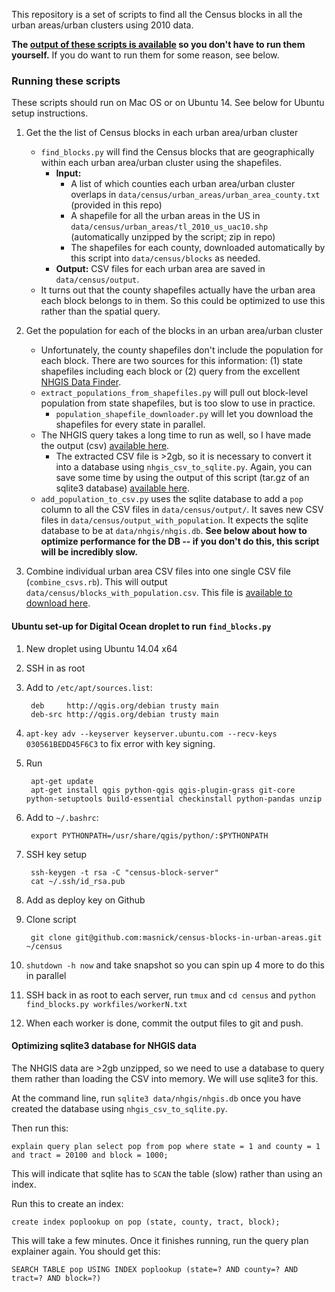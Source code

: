 This repository is a set of scripts to find all the Census blocks in all the urban areas/urban clusters using 2010 data.

__The [output of these scripts is available](https://github.com/masnick/census-blocks-in-urban-areas/releases) so you don't have to run them yourself.__ If you do want to run them for some reason, see below.

### Running these scripts

These scripts should run on Mac OS or on Ubuntu 14. See below for Ubuntu setup instructions.

1. Get the the list of Census blocks in each urban area/urban cluster
    - `find_blocks.py` will find the Census blocks that are geographically within each urban area/urban cluster using the shapefiles.
        - __Input:__
            - A list of which counties each urban area/urban cluster overlaps in `data/census/urban_areas/urban_area_county.txt` (provided in this repo)
            - A shapefile for all the urban areas in the US in `data/census/urban_areas/tl_2010_us_uac10.shp` (automatically unzipped by the script; zip in repo)
            - The shapefiles for each county, downloaded automatically by this script into `data/census/blocks` as needed.
        - __Output:__ CSV files for each urban area are saved in `data/census/output`.
    - It turns out that the county shapefiles actually have the urban area each block belongs to in them. So this could be optimized to use this rather than the spatial query.

2. Get the population for each of the blocks in an urban area/urban cluster
    - Unfortunately, the county shapefiles don't include the population for each block. There are two sources for this information: (1) state shapefiles including each block or (2) query from the excellent [NHGIS Data Finder](https://www.nhgis.org/).
    - `extract_populations_from_shapefiles.py` will pull out block-level population from state shapefiles, but is too slow to use in practice.
        -  `population_shapefile_downloader.py` will let you download the shapefiles for every state in parallel.
    - The NHGIS query takes a long time to run as well, so I have made the output (csv) [available here](https://dl.dropboxusercontent.com/u/634/permanent/census-blocks-in-urban-areas/nhgis0001_csv.zip).
        - The extracted CSV file is >2gb, so it is necessary to convert it into a database using `nhgis_csv_to_sqlite.py`. Again, you can save some time by using the output of this script (tar.gz of an sqlite3 database) [available here](https://dl.dropboxusercontent.com/u/634/permanent/census-blocks-in-urban-areas/nhgis.db.tar.gz).
    - `add_population_to_csv.py` uses the sqlite database to add a `pop` column to all the CSV files in `data/census/output/`. It saves new CSV files in `data/census/output_with_population`. It expects the sqlite database to be at `data/nhgis/nhgis.db`. __See below about how to optimize performance for the DB -- if you don't do this, this script will be incredibly slow.__

3. Combine individual urban area CSV files into one single CSV file (`combine_csvs.rb`). This will output `data/census/blocks_with_population.csv`. This file is [available to download here](https://github.com/masnick/census-blocks-in-urban-areas/releases).


#### Ubuntu set-up for Digital Ocean droplet to run `find_blocks.py` ###

1. New droplet using Ubuntu 14.04 x64
2. SSH in as root
3. Add to `/etc/apt/sources.list`:

        deb     http://qgis.org/debian trusty main
        deb-src http://qgis.org/debian trusty main

4. `apt-key adv --keyserver keyserver.ubuntu.com --recv-keys 030561BEDD45F6C3` to fix error with key signing.

5. Run 

        apt-get update
        apt-get install qgis python-qgis qgis-plugin-grass git-core python-setuptools build-essential checkinstall python-pandas unzip

6. Add to `~/.bashrc`:

        export PYTHONPATH=/usr/share/qgis/python/:$PYTHONPATH

7. SSH key setup

        ssh-keygen -t rsa -C "census-block-server"
        cat ~/.ssh/id_rsa.pub

8. Add as deploy key on Github

9. Clone script

        git clone git@github.com:masnick/census-blocks-in-urban-areas.git ~/census

10. `shutdown -h now` and take snapshot so you can spin up 4 more to do this in parallel

11. SSH back in as root to each server, run `tmux` and `cd census` and `python find_blocks.py workfiles/workerN.txt`

12. When each worker is done, commit the output files to git and push.


#### Optimizing sqlite3 database for NHGIS data

The NHGIS data are >2gb unzipped, so we need to use a database to query them rather than loading the CSV into memory. We will use sqlite3 for this.

At the command line, run `sqlite3 data/nhgis/nhgis.db` once you have created the database using `nhgis_csv_to_sqlite.py`.

Then run this:

    explain query plan select pop from pop where state = 1 and county = 1 and tract = 20100 and block = 1000;

This will indicate that sqlite has to `SCAN` the table (slow) rather than using an index.

Run this to create an index:

    create index poplookup on pop (state, county, tract, block);

This will take a few minutes. Once it finishes running, run the query plan explainer again. You should get this:

    SEARCH TABLE pop USING INDEX poplookup (state=? AND county=? AND tract=? AND block=?)
